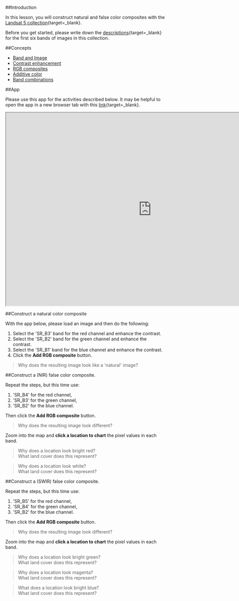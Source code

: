 ##Introduction  

In this lesson, you will construct natural and false color composites with the [Landsat 5 collection](https://developers.google.com/earth-engine/datasets/catalog/LANDSAT_LT05_C02_T1_L2){target=_blank}.  

Before you get started, please write down the [descriptions](https://developers.google.com/earth-engine/datasets/catalog/LANDSAT_LT05_C02_T1_L2#bands){target=_blank} for the first six bands of images in this collection.       

##Concepts     

- [Band and Image](../concepts/bands_image.md)  
- [Contrast enhancement](../concepts/contrast_enhancement.md)
- [RGB composites](../concepts/rgb_composites.md)  
- [Additive color](../concepts/additive_color.md)  
- [Band combinations](../concepts/band_combinations.md)  

##App  

Please use this app for the activities described below. It may be helpful to open the app in a new browser tab with this [link](https://jhowarth.users.earthengine.app/view/ee-edu-eefa-f11-02){target=_blank}.  

<iframe
  src="https://jhowarth.users.earthengine.app/view/ee-edu-eefa-f11-02"
  style="width:910px; height:605px;"
></iframe>


##Construct a natural color composite   

With the app below, please load an image and then do the following:  

1. Select the 'SR_B3' band for the red channel and enhance the contrast.
2. Select the 'SR_B2' band for the green channel and enhance the contrast.
3. Select the 'SR_B1' band for the blue channel and enhance the contrast.  
4. Click the **Add RGB composite** button.  

>Why does the resulting image look like a 'natural' image?  

##Construct a (NIR) false color composite.  

Repeat the steps, but this time use:  

1. 'SR_B4' for the red channel,
2. 'SR_B3' for the green channel,
3. 'SR_B2' for the blue channel.

Then click the **Add RGB composite** button.   

>Why does the resulting image look different?  

Zoom into the map and **click a location to chart** the pixel values in each band.

>Why does a location look bright red?  
>What land cover does this represent?  

>Why does a location look white?   
>What land cover does this represent?  

##Construct a (SWIR) false color composite.  

Repeat the steps, but this time use:  

1. 'SR_B5' for the red channel,
2. 'SR_B4' for the green channel,
3. 'SR_B2' for the blue channel.

Then click the **Add RGB composite** button.   

>Why does the resulting image look different?  

Zoom into the map and **click a location to chart** the pixel values in each band.  

>Why does a location look bright green?  
>What land cover does this represent?  

>Why does a location look magenta?  
>What land cover does this represent?   

>What does a location look bright blue?  
>What land cover does this represent?  
